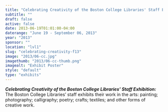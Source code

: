 ```yaml
---
title: "Celebrating Creativity of the Boston College Libraries' Staff Exhibit"
subtitle: ""
draft: false
active: false
date: 2013-06-19T01:01:00-04:00
daterange: "June 19 - September 06, 2013"
year: "2013"
sponsor: ""
location: "lvl1"
slug: "celebrating-creativity-f13"
image: "2013/06-cc.jpg"
imagethumb: "2013/06-cc-thumb.png"
imagealt: "Exhibit Poster"
style: "default"
type: "exhibits"
---
```


<strong><em>Celebrating Creativity of the Boston College Libraries' Staff Exhibition: </em></strong>The   Boston College Libraries&rsquo; staff exhibits their work in the arts:   painting; photography; calligraphy; poetry; crafts; textiles; and other   forms of creative work.

